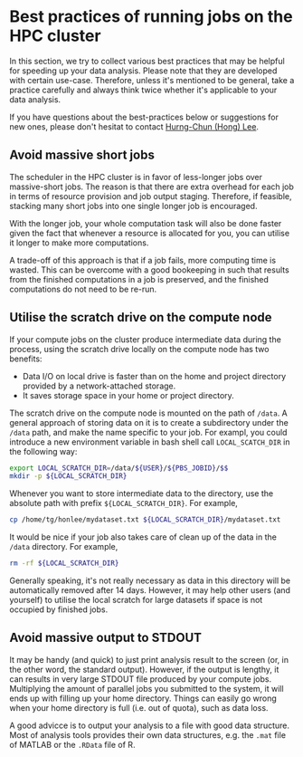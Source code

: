 # Best practices of running jobs on the HPC cluster

In this section, we try to collect various best practices that may be helpful for speeding up your data analysis.  Please note that they are developed with certain use-case. Therefore, unless it's mentioned to be general, take a practice carefully and always think twice whether it's applicable to your data analysis.

If you have questions about the best-practices below or suggestions for new ones, please don't hesitat to contact [Hurng-Chun (Hong) Lee](mailto:h.lee@donders.ru.nl).

## Avoid massive short jobs

The scheduler in the HPC cluster is in favor of less-longer jobs over massive-short jobs. The reason is that there are extra overhead for each job in terms of resource provision and job output staging.  Therefore, if feasible, stacking many short jobs into one single longer job is encouraged.

With the longer job, your whole computation task will also be done faster given the fact that whenever a resource is allocated for you, you can utilise it longer to make more computations.

A trade-off of this approach is that if a job fails, more computing time is wasted. This can be overcome with a good bookeeping in such that results from the finished computations in a job is preserved, and the finished computations do not need to be re-run.

## Utilise the scratch drive on the compute node

If your compute jobs on the cluster produce intermediate data during the process, using the scratch drive locally on the compute node has two benefits:

* Data I/O on local drive is faster than on the home and project directory provided by a network-attached storage.
* It saves storage space in your home or project directory.

The scratch drive on the compute node is mounted on the path of `/data`.  A general approach of storing data on it is to create a subdirectory under the `/data` path, and make the name specific to your job.  For exampl, you could introduce a new environment variable in bash shell call `LOCAL_SCATCH_DIR` in the following way:

```bash
export LOCAL_SCRATCH_DIR=/data/${USER}/${PBS_JOBID}/$$
mkdir -p ${LOCAL_SCRATCH_DIR}
```

Whenever you want to store intermediate data to the directory, use the absolute path with prefix `${LOCAL_SCRATCH_DIR}`. For example,

```bash
cp /home/tg/honlee/mydataset.txt ${LOCAL_SCRATCH_DIR}/mydataset.txt
```

It would be nice if your job also takes care of clean up of the data in the `/data` directory.  For example,

```bash
rm -rf ${LOCAL_SCRATCH_DIR}
```

Generally speaking, it's not really necessary as data in this directory will be automatically removed after 14 days. However, it may help other users (and yourself) to utilise the local scratch for large datasets if space is not occupied by finished jobs.

## Avoid massive output to STDOUT

It may be handy (and quick) to just print analysis result to the screen (or, in the other word, the standard output).  However, if the output is lengthy, it can results in very large STDOUT file produced by your compute jobs.  Multiplying the amount of parallel jobs you submitted to the system, it will ends up with filling up your home directory.  Things can easily go wrong when your home directory is full (i.e. out of quota), such as data loss.

A good advicce is to output your analysis to a file with good data structure.  Most of analysis tools provides their own data structures, e.g. the `.mat` file of MATLAB or the `.RData` file of R.
